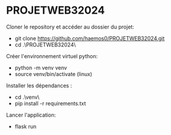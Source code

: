 # PROJETWEB32024

Cloner le repository  et accéder au dossier du projet:
 - git clone https://github.com/haemos0/PROJETWEB32024.git
 - cd .\PROJETWEB32024\

Créer l'environnement virtuel python:
  - python -m venv venv
  - source venv/bin/activate (linux)

Installer les dépendances :
  - cd .\venv\
  - pip install -r requirements.txt

Lancer l'application:
  - flask run
